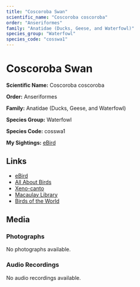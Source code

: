 ```yaml
---
title: "Coscoroba Swan"
scientific_name: "Coscoroba coscoroba"
order: "Anseriformes"
family: "Anatidae (Ducks, Geese, and Waterfowl)"
species_group: "Waterfowl"
species_code: "cosswa1"
---
```


# Coscoroba Swan

**Scientific Name:** Coscoroba coscoroba

**Order:** Anseriformes

**Family:** Anatidae (Ducks, Geese, and Waterfowl)

**Species Group:** Waterfowl

**Species Code:** cosswa1

**My Sightings:** [eBird](https://ebird.org/lifelist?r=world&time=life&spp=cosswa1)

## Links
* [eBird](https://ebird.org/species/cosswa1) 
* [All About Birds](https://www.allaboutbirds.org/guide/cosswa1) 
* [Xeno-canto](https://www.xeno-canto.org/species/coscoroba-coscoroba) 
* [Macaulay Library](https://search.macaulaylibrary.org/catalog?taxonCode=cosswa1&sort=rating_rank_desc)
* [Birds of the World](https://birdsoftheworld.org/bow/species/cosswa1)

## Media
### Photographs
No photographs available.

### Audio Recordings
No audio recordings available.
